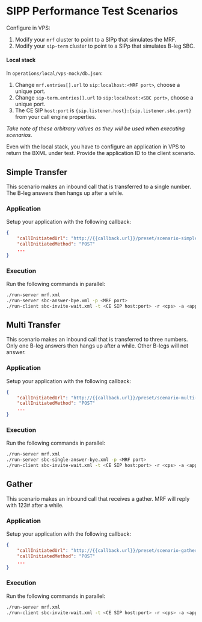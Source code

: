 SIPP Performance Test Scenarios
==================================================

Configure in VPS:

1. Modify your `mrf` cluster to point to a SIPp that simulates the MRF.
2. Modify your `sip-term` cluster to point to a SIPp that simulates B-leg SBC.

#### Local stack

In `operations/local/vps-mock/db.json`:
1. Change `mrf.entries[].url` to `sip:localhost:<MRF port>`, choose a unique port.
2. Change `sip-term.entries[].url` to `sip:localhost:<SBC port>`, choose a unique port.
3. The CE SIP `host:port` is `{sip.listener.host}:{sip.listener.sbc.port}` from your call engine properties.

*Take note of these arbitrary values as they will be used when executing scenarios.*

Even with the local stack, you have to configure an application in VPS to return the BXML under test. Provide the application ID to the client scenario.

Simple Transfer
--------------------------------------------------

This scenario makes an inbound call that is transferred to a single number. The B-leg answers then hangs up after a while.

### Application

Setup your application with the following callback:

```json
{
    "callInitiatedUrl": "http://{{callback.url}}/preset/scenario-simple-transfer",
    "callInitiatedMethod": "POST"
    ...
}
```

### Execution

Run the following commands in parallel:

```bash
./run-server mrf.xml
./run-server sbc-answer-bye.xml -p <MRF port>
./run-client sbc-invite-wait.xml -t <CE SIP host:port> -r <cps> -a <application ID>
```

Multi Transfer
--------------------------------------------------

This scenario makes an inbound call that is transferred to three numbers. Only one B-leg answers then hangs up after a while. Other B-legs will not answer.

### Application

Setup your application with the following callback:

```json
{
    "callInitiatedUrl": "http://{{callback.url}}/preset/scenario-multi-transfer",
    "callInitiatedMethod": "POST"
    ...
}
```

### Execution

Run the following commands in parallel:

```bash
./run-server mrf.xml
./run-server sbc-single-answer-bye.xml -p <MRF port>
./run-client sbc-invite-wait.xml -t <CE SIP host:port> -r <cps> -a <application ID>
```

Gather
--------------------------------------------------

This scenario makes an inbound call that receives a gather. MRF will reply with 123# after a while.

### Application

Setup your application with the following callback:

```json
{
    "callInitiatedUrl": "http://{{callback.url}}/preset/scenario-gather",
    "callInitiatedMethod": "POST"
    ...
}
```

### Execution

Run the following commands in parallel:

```bash
./run-server mrf.xml
./run-client sbc-invite-wait.xml -t <CE SIP host:port> -r <cps> -a <application ID>
```